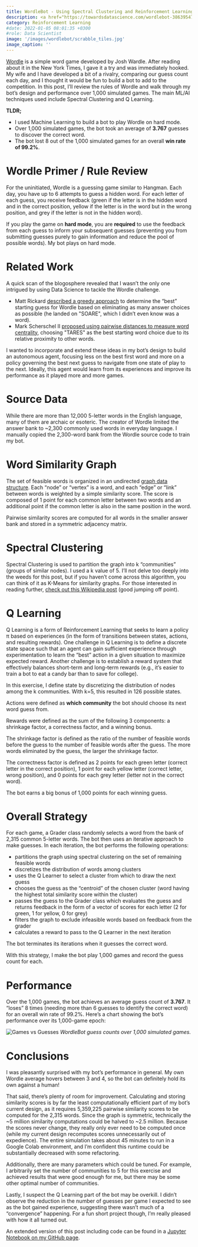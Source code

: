 ```yaml
---
title: WordleBot - Using Spectral Clustering and Reinforcement Learning to Win at Wordle
description: <a href="https://towardsdatascience.com/wordlebot-386395472639" target="_">Published on Towards Data Science</a>.
category: Reinforcement Learning
#date: 2022-01-05 08:01:35 +0300
#role: Data Scientist
image: '/images/wordlebot/scrabble_tiles.jpg'
image_caption: ''
---
```


[Wordle](https://www.nytimes.com/games/wordle/index.html) is a simple word game developed by Josh Wardle. After reading about it in the New York Times, I gave it a try and was immediately hooked. My wife and I have developed a bit of a rivalry, comparing our guess count each day, and I thought it would be fun to build a bot to add to the competition. In this post, I’ll review the rules of Wordle and walk through my bot’s design and performance over 1,000 simulated games. The main ML/AI techniques used include Spectral Clustering and Q Learning.

**TLDR;**

* I used Machine Learning to build a bot to play Wordle on hard mode.
* Over 1,000 simulated games, the bot took an average of **3.767** guesses to discover the correct word.
* The bot lost 8 out of the 1,000 simulated games for an overall **win rate of 99.2%**.

# Wordle Primer / Rule Review

For the uninitiated, Wordle is a guessing game similar to Hangman. Each day, you have up to 6 attempts to guess a hidden word. For each letter of each guess, you receive feedback (green if the letter is in the hidden word and in the correct position, yellow if the letter is in the word but in the wrong position, and grey if the letter is not in the hidden word).

If you play the game on **hard mode**, you are **required** to use the feedback from each guess to inform your subsequent guesses (preventing you from submitting guesses purely to gain information and reduce the pool of possible words). My bot plays on hard mode.

# Related Work

A quick scan of the blogosphere revealed that I wasn’t the only one intrigued by using Data Science to tackle the Wordle challenge.

* Matt Rickard [described a greedy approach](https://matt-rickard.com/wordle-whats-the-best-starting-word/) to determine the “best” starting guess for Wordle based on eliminating as many answer choices as possible (he landed on "SOARE", which I didn’t even know was a word).
* Mark Scherschel II [proposed using pairwise distances to measure word centrality](https://medium.com/@schersch/an-informed-first-wordle-d2b3f001cd1a), choosing "TARES" as the best starting word choice due to its relative proximity to other words.

I wanted to incorporate and extend these ideas in my bot’s design to build an autonomous agent, focusing less on the best first word and more on a policy governing the best next guess to navigate from one state of play to the next. Ideally, this agent would learn from its experiences and improve its performance as it played more and more games.

# Source Data

While there are more than 12,000 5-letter words in the English language, many of them are archaic or esoteric. The creator of Wordle limited the answer bank to ~2,300 commonly used words in everyday language. I manually copied the 2,300-word bank from the Wordle source code to train my bot.

# Word Similarity Graph

The set of feasible words is organized in an undirected [graph data structure](https://en.wikipedia.org/wiki/Graph_(abstract_data_type)). Each “node” or “vertex” is a word, and each “edge” or “link” between words is weighted by a simple similarity score. The score is composed of 1 point for each common letter between two words and an additional point if the common letter is also in the same position in the word.

Pairwise similarity scores are computed for all words in the smaller answer bank and stored in a symmetric adjacency matrix.

# Spectral Clustering

Spectral Clustering is used to partition the graph into k “communities” (groups of similar nodes). I used a k value of 5. I’ll not delve too deeply into the weeds for this post, but if you haven’t come across this algorithm, you can think of it as K-Means for similarity graphs. For those interested in reading further, [check out this Wikipedia post](https://en.wikipedia.org/wiki/Spectral_clustering) (good jumping off point).

# Q Learning

Q Learning is a form of Reinforcement Learning that seeks to learn a policy π based on experiences (in the form of transitions between states, actions, and resulting rewards). One challenge in Q Learning is to define a discrete state space such that an agent can gain sufficient experience through experimentation to learn the “best” action in a given situation to maximize expected reward. Another challenge is to establish a reward system that effectively balances short-term and long-term rewards (e.g., it’s easier to train a bot to eat a candy bar than to save for college).

In this exercise, I define state by discretizing the distribution of nodes among the k communities. With k=5, this resulted in 126 possible states.

Actions were defined as **which community** the bot should choose its next word guess from.

Rewards were defined as the sum of the following 3 components: a shrinkage factor, a correctness factor, and a winning bonus.

The shrinkage factor is defined as the ratio of the number of feasible words before the guess to the number of feasible words after the guess. The more words eliminated by the guess, the larger the shrinkage factor.

The correctness factor is defined as 2 points for each green letter (correct letter in the correct position), 1 point for each yellow letter (correct letter, wrong position), and 0 points for each grey letter (letter not in the correct word).

The bot earns a big bonus of 1,000 points for each winning guess.

# Overall Strategy

For each game, a Grader class randomly selects a word from the bank of 2,315 common 5-letter words. The bot then uses an iterative approach to make guesses. In each iteration, the bot performs the following operations:

* partitions the graph using spectral clustering on the set of remaining feasible words
* discretizes the distribution of words among clusters
* uses the Q Learner to select a cluster from which to draw the next guess
* chooses the guess as the “centroid” of the chosen cluster (word having the highest total similarity score within the cluster)
* passes the guess to the Grader class which evaluates the guess and returns feedback in the form of a vector of scores for each letter (2 for green, 1 for yellow, 0 for grey)
* filters the graph to exclude infeasible words based on feedback from the grader
* calculates a reward to pass to the Q Learner in the next iteration

The bot terminates its iterations when it guesses the correct word.

With this strategy, I make the bot play 1,000 games and record the guess count for each.

# Performance

Over the 1,000 games, the bot achieves an average guess count of **3.767**. It “loses” 8 times (needing more than 6 guesses to identify the correct word) for an overall win rate of 99.2%. Here’s a chart showing the bot’s performance over its 1,000-game epoch:

![Games vs Guesses]({{site.baseurl}}/images/wordlebot/wordle_games_vs_guesses.png)
*WordleBot guess counts over 1,000 simulated games.*


# Conclusions

I was pleasantly surprised with my bot’s performance in general. My own Wordle average hovers between 3 and 4, so the bot can definitely hold its own against a human!

That said, there’s plenty of room for improvement. Calculating and storing similarity scores is by far the least computationally efficient part of my bot’s current design, as it requires 5,359,225 pairwise similarity scores to be computed for the 2,315 words. Since the graph is symmetric, technically the ~5 million similarity computations could be halved to ~2.5 million. Because the scores never change, they really only ever need to be computed once (while my current design recomputes scores unnecessarily out of expedience). The entire simulation takes about 45 minutes to run in a Google Colab environment, and I’m confident this runtime could be substantially decreased with some refactoring.

Additionally, there are many parameters which could be tuned. For example, I arbitrarily set the number of communities to 5 for this exercise and achieved results that were good enough for me, but there may be some other optimal number of communities.

Lastly, I suspect the Q Learning part of the bot may be overkill. I didn’t observe the reduction in the number of guesses per game I expected to see as the bot gained experience, suggesting there wasn’t much of a “convergence” happening. For a fun short project though, I’m really pleased with how it all turned out.

An extended version of this post including code can be found in a [Jupyter Notebook on my GitHub page](https://github.com/danschauder/wordlebot/blob/main/Wordle_Bot.ipynb).